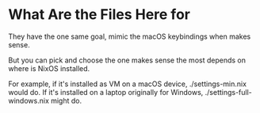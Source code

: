 # What Are the Files Here for
They have the one same goal, mimic the macOS keybindings when makes sense.

But you can pick and choose the one makes sense the most depends on where is NixOS installed.

For example, if it's installed as VM on a macOS device, ./settings-min.nix would do.
If it's installed on a laptop originally for Windows, ./settings-full-windows.nix might do.
